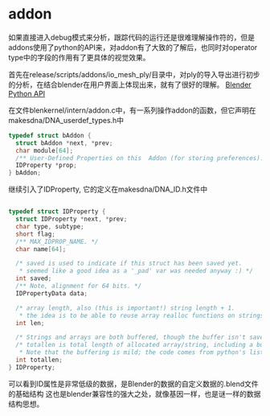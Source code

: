 # addon



如果直接进入debug模式来分析，跟踪代码的运行还是很难理解操作符的，但是addons使用了python的API来，对addon有了大致的了解后，也同时对operator type中的字段的作用有了更具体的视觉效果。

首先在release/scripts/addons/io_mesh_ply/目录中，对ply的导入导出进行初步的分析，在结合blender在用户界面上体现出来，就有了很好的理解。
[Blender Python API](https://docs.blender.org/api/current/info_quickstart.html)


在文件blenkernel/intern/addon.c中，有一系列操作addon的函数，但它声明在
makesdna/DNA_userdef_types.h中
```c
typedef struct bAddon {
  struct bAddon *next, *prev;
  char module[64];
  /** User-Defined Properties on this  Addon (for storing preferences). */
  IDProperty *prop;
} bAddon; 
```

继续引入了IDProperty, 它的定义在makesdna/DNA_ID.h文件中

```c

typedef struct IDProperty {
  struct IDProperty *next, *prev;
  char type, subtype;
  short flag;
  /** MAX_IDPROP_NAME. */
  char name[64];

  /* saved is used to indicate if this struct has been saved yet.
   * seemed like a good idea as a '_pad' var was needed anyway :) */
  int saved;
  /** Note, alignment for 64 bits. */
  IDPropertyData data;

  /* array length, also (this is important!) string length + 1.
   * the idea is to be able to reuse array realloc functions on strings.*/
  int len;

  /* Strings and arrays are both buffered, though the buffer isn't saved. */
  /* totallen is total length of allocated array/string, including a buffer.
   * Note that the buffering is mild; the code comes from python's list implementation. */
  int totallen;
} IDProperty; 
```

可以看到ID属性是非常低级的数据，是Blender的数据的自定义数据的.blend文件的基础结构
这也是blender兼容性的强大之处，就像基因一样，也是谜一样的数据结构思想。


